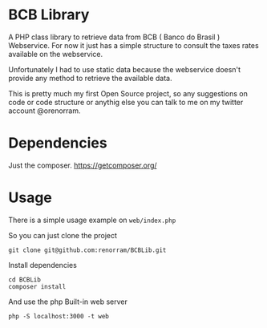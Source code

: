 # BCB Library

A PHP class library to retrieve data from BCB ( Banco do Brasil ) Webservice.
For now it just has a simple structure to consult the taxes rates available on the webservice.

Unfortunately I had to use static data because the webservice doesn't provide any method to retrieve the available data.

This is pretty much my first Open Source project, so any suggestions on code or code structure or anythig else you can talk to me on my twitter account @orenorram.
# Dependencies

Just the composer. https://getcomposer.org/

# Usage

There is a simple usage example on `web/index.php`

So you can just clone the project

```git clone git@github.com:renorram/BCBLib.git```

Install dependencies

```
cd BCBLib
composer install
```

And use the php Built-in web server

```
php -S localhost:3000 -t web
```